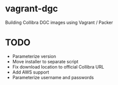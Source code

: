 # vagrant-dgc
Building Collibra DGC images using Vagrant / Packer

# TODO
- Parameterize version
- Move installer to separate script
- Fix download location to official Collibra URL
- Add AWS support
- Parameterize username and passwords